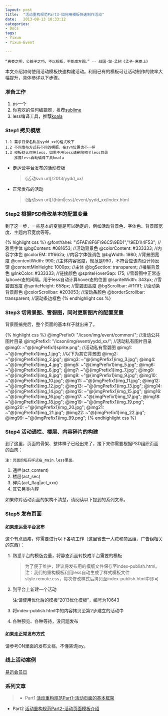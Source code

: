 ```yaml
---
layout: post
title:  "活动重构规范Part3-如何用模板快速制作活动"
date:   2013-08-13 10:33:12
categories: 
- Docs
tags:
- Yixun
- Yixun-Event

---
```


    “离娄之明，公输子之巧，不以规矩，不能成方圆。” -- 战国·邹·孟轲《孟子·离娄上》

本文介绍如何使用活动模板快速构建活动。利用已有的模板可让活动制作的效率大幅提升，具体参详以下步骤。

### 准备工作

1. ps一个
2. 你喜欢的任何编辑器，推荐[sublime](http://www.sublimetext.com/)
3. less编译工具，推荐[koala](http://koala-app.com/)


### Step1 拷贝模版

    1.1 需求目录名称按yydd_xx的格式改下
    1.2 不同发布方式有不同的模版，在svn位置也不一样
    1.3 模板默认你用less，如果不用less请删除相关less目录
        推荐less自动编译工具koala

* 走运营平台发布的活动模板

    > {活动svn url}/2013/yydd_xx/

* 正常发布的活动

    > {活动svn url}/{html|css}/event/yydd_xx/index.html


### Step2 根据PSD修改基本的配置变量

到了这一步，一些基本的变量是可以确定的，例如活动背景色、字体色、背景图宽度、主题内容宽度等等。

{% highlight css %}
@fontYahei:           "\5FAE\8F6F\96C5\9ED1","\9ED1\4F53"; //雅黑字体
@bgContent:             #081653;                           //活动背景色
@colorContent:          #333333;                           //内容字体色
@colorEM:               #ff662a;                           //内容字体强调色
@bgWidth:               1980;                              //背景图宽度
@contentWidth:          990;                               //主体内容宽度，规范是990，不符合应该向设计师反馈
@contentMinHeight:      1000px;                            //主体
@bgSection:             transparent;                       //楼层背景色
@lnkColor:              #333333;                           //链接颜色
@spriteHoverGap:        175;                               //雪碧图中正常态与hover态的间隔。用于less自动计算hover态的位置
@spriteWidth:           343px;                             //雪碧图宽度
@spriteHeight:          658px;                             //雪碧图高度
@bgScrollbar:           #f1f1f1;                           //滚动条背景颜色
@colorScrollbar:        #203053;                           //滚动条颜色
@borderScrollbar:       transparent;                       //滚动条边框色
{% endhighlight css %}

### Step3 切背景图、雪碧图，同时更新图片的配置变量

背景图搞完后，整个页面的基本样子就出来了。

{% highlight css %}
@imgPrefix0:             "/icson/img/event/common/";    //活动公共图片目录
@imgPrefix1:             "/icson/img/event/yydd_xx/";    //活动私有图片目录
@img0:      ~"@{imgPrefix1}sprite.png";      //活动私有雪碧图
@img1:      ~"@{imgPrefix1}img_1.jpg";       //以下为其它背景图
@img2:      ~"@{imgPrefix1}img_2.jpg";
@img3:      ~"@{imgPrefix1}img_3.jpg";
@img4:      ~"@{imgPrefix1}img_4.jpg";
@img5:      ~"@{imgPrefix1}img_5.jpg";
@img6:      ~"@{imgPrefix1}img_6.jpg";
@img7:      ~"@{imgPrefix1}img_7.jpg";
@img8:      ~"@{imgPrefix1}img_8.jpg";
@img9:      ~"@{imgPrefix1}img_9.jpg";
@img10:      ~"@{imgPrefix1}img_10.jpg";
@img11:      ~"@{imgPrefix1}img_11.jpg";
@img12:      ~"@{imgPrefix1}img_12.jpg";
@img13:      ~"@{imgPrefix1}img_13.jpg";
@img14:      ~"@{imgPrefix1}img_14.jpg";
@img15:      ~"@{imgPrefix1}img_15.jpg";
@img16:      ~"@{imgPrefix1}img_16.jpg";
@img17:      ~"@{imgPrefix1}img_17.jpg";
@img18:      ~"@{imgPrefix1}img_18.jpg";
@img19:      ~"@{imgPrefix1}img_19.png";
@img20:      ~"@{imgPrefix1}img_20.jpg";
@img21:      ~"@{imgPrefix1}img_21.jpg";
@img22:      ~"@{imgPrefix1}img_22.jpg";
@img99:      ~"@{imgPrefix1}img_99.png";
{% endhighlight css %}

### Step4 活动通栏、楼层、内容碎片的构建

到了这里，页面的骨架、整体样子已经出来了，接下来你需要根据PSD组织页面的血肉：

    注：页面的私有样式在_main.less里面。

1. 通栏(act_content)
2. 楼层(act_sec)
3. 碎片(act_flag|act_xxx)
4. 其它另类内容

如果你对活动页面的架构不清楚，请阅读以下提到的系列文章。

### Step5 发布页面

#### 如果走运营平台发布

这个有点蛋疼，你需要进行以下各项工作（这里省去一大陀和商品组、广告组相关的东西）：

1. 熟悉平台的模版变量，将静态页面转换成平台需要的模板
    
    > 为了便于维护，建议将发布用的模版文件保存至index-publish.html。
    注：我们的重构模板利用less自动生成了样式模板文件style.remote.css，每次修改样式后拷贝至index-publish.html中即可

2. 到平台上新建一个活动

    注:请使用优化后的模板“2013优化模板”，编号为10643

3. 将index-publish.html中的内容拷贝至第2步建立的活动中

4. 各种预览、各种等待，没问题发布

#### 如果走正常发布方式

请参考ON里面的发布文档，不懂咨询joy。

### 线上活动案例

[易迅会员日](http://event.yixun.com/event/116389bd6.html)

### 系列文章

> * Part1 [活动重构规范Part1-活动页面的基本框架](/docs/yixun-event-spec-part1/)
 * Part2 [活动重构规范Part2-活动页面模板介绍](/docs/yixun-event-spec-part2/)